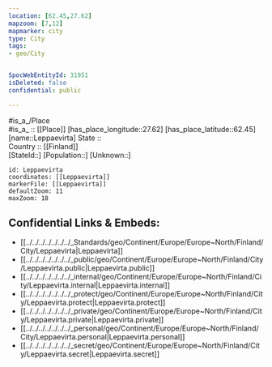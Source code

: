 ```yaml
---
location: [62.45,27.62] 
mapzoom: [7,12] 
mapmarker: city 
type: City
tags:
- geo/City


SpocWebEntityId: 31951
isDeleted: false
confidential: public

---
```

#is_a_/Place  
#is_a_ :: [[Place]] 
[has_place_longitude::27.62] 
[has_place_latitude::62.45] 
[name::Leppaevirta] 
State ::  
Country :: [[Finland]]  
[StateId::] 
[Population::] 
[Unknown::] 


```leaflet
id: Leppaevirta
coordinates: [[Leppaevirta]] 
markerFile: [[Leppaevirta]] 
defaultZoom: 11 
maxZoom: 18
```


## Confidential Links & Embeds: 
- [[../../../../../../../_Standards/geo/Continent/Europe/Europe~North/Finland/City/Leppaevirta|Leppaevirta]] 
- [[../../../../../../../_public/geo/Continent/Europe/Europe~North/Finland/City/Leppaevirta.public|Leppaevirta.public]] 
- [[../../../../../../../_internal/geo/Continent/Europe/Europe~North/Finland/City/Leppaevirta.internal|Leppaevirta.internal]] 
- [[../../../../../../../_protect/geo/Continent/Europe/Europe~North/Finland/City/Leppaevirta.protect|Leppaevirta.protect]] 
- [[../../../../../../../_private/geo/Continent/Europe/Europe~North/Finland/City/Leppaevirta.private|Leppaevirta.private]] 
- [[../../../../../../../_personal/geo/Continent/Europe/Europe~North/Finland/City/Leppaevirta.personal|Leppaevirta.personal]] 
- [[../../../../../../../_secret/geo/Continent/Europe/Europe~North/Finland/City/Leppaevirta.secret|Leppaevirta.secret]] 
